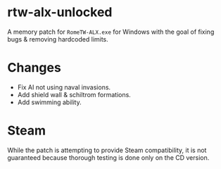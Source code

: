 # rtw-alx-unlocked
A memory patch for `RomeTW-ALX.exe` for Windows with the goal of fixing bugs & removing hardcoded limits.

# Changes
* Fix AI not using naval invasions.
* Add shield wall & schiltrom formations.
* Add swimming ability.

# Steam
While the patch is attempting to provide Steam compatibility, it is not guaranteed because thorough testing is done only on the CD version.
